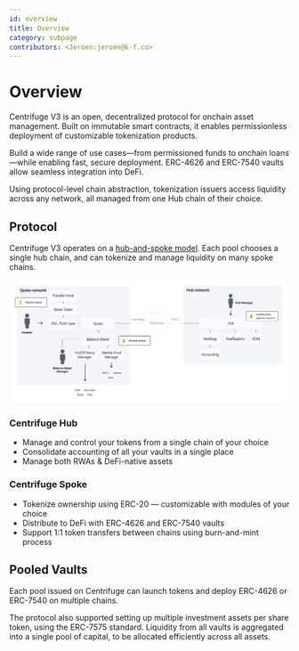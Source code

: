 ```yaml
---
id: overview
title: Overview
category: subpage
contributors: <Jeroen:jeroen@k-f.co>
---
```


# Overview

Centrifuge V3 is an open, decentralized protocol for onchain asset management. Built on immutable smart contracts, it enables permissionless deployment of customizable tokenization products.

Build a wide range of use cases—from permissioned funds to onchain loans—while enabling fast, secure deployment. ERC-4626 and ERC-7540 vaults allow seamless integration into DeFi.

Using protocol-level chain abstraction, tokenization issuers access liquidity across any network, all managed from one Hub chain of their choice.

## Protocol

Centrifuge V3 operates on a [hub-and-spoke model](/developer/protocol/chain-abstraction/). Each pool chooses a single hub chain, and can tokenize and manage liquidity on many spoke chains.

![](./images/overview.png)

### Centrifuge Hub
* Manage and control your tokens from a single chain of your choice
* Consolidate accounting of all your vaults in a single place
* Manage both RWAs & DeFi-native assets

### Centrifuge Spoke
* Tokenize ownership using ERC-20 — customizable with modules of your choice
* Distribute to DeFi with ERC-4626 and ERC-7540 vaults
* Support 1:1 token transfers between chains using burn-and-mint process

## Pooled Vaults

Each pool issued on Centrifuge can launch tokens and deploy ERC-4626 or ERC-7540 on multiple chains.

The protocol also supported setting up multiple investment assets per share token, using the ERC-7575 standard. Liquidity from all vaults is aggregated into a single pool of capital, to be allocated efficiently across all assets.